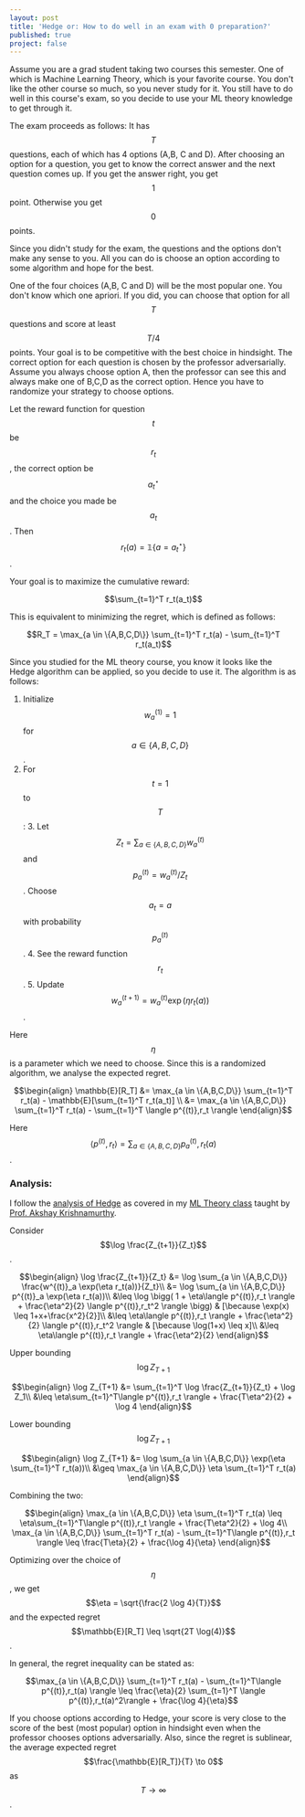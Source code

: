 ```yaml
---
layout: post
title: 'Hedge or: How to do well in an exam with 0 preparation?'
published: true
project: false
---
```


Assume you are a grad student taking two courses this semester. One of which is Machine Learning Theory, which is your favorite course. You don't like the other course so much, so you never study for it. You still have to do well in this course's exam, so you decide to use your ML theory knowledge to get through it.

The exam proceeds as follows: It has $$T$$ questions, each of which has 4 options (A,B, C and D). After choosing an option for a question, you get to know the correct answer and the next question comes up. If you get the answer right, you get $$1$$ point. Otherwise you get $$0$$ points.

Since you didn't study for the exam, the questions and the options don't make any sense to you. All you can do is choose an option according to some algorithm and hope for the best.

One of the four choices (A,B, C and D) will be the most popular one. You don't know which one apriori. If you did, you can choose that option for all $$T$$ questions and score at least $$T/4$$ points. Your goal is to be competitive with the best choice in hindsight. The correct option for each question is chosen by the professor adversarially.  Assume you always choose option A, then the professor can see this and always make one of B,C,D as the correct option. Hence you have to randomize your strategy to choose options.

Let the reward function for question $$t$$ be $$r_t$$, the correct option be $$a^\star_t$$ and the choice you made be $$a_t$$. Then $$r_t(a) = \mathbb{1}\{a=a^\star_t\}$$. 

Your goal is to maximize the cumulative reward:

$$\sum_{t=1}^T r_t(a_t)$$

This is equivalent to minimizing the regret, which is defined as follows:

$$R_T = \max_{a \in \{A,B,C,D\}} \sum_{t=1}^T r_t(a) - \sum_{t=1}^T r_t(a_t)$$

Since you studied for the ML theory course, you know it looks like the Hedge algorithm can be applied, so you decide to use it. The algorithm is as follows:

 1. Initialize $$w^{(1)}_a = 1$$ for $$a \in \{A,B, C, D\}$$.
 2. For $$t=1$$ to $$T$$:
	 3. Let $$Z_t = \sum_{a \in \{A,B, C, D\}} w^{(t)}_a$$ and $$p^{(t)}_a = w^{(t)}_a/Z_t$$. Choose $$a_t = a$$ with probability $$p^{(t)}_a$$.
	 4. See the reward function $$r_t$$.
	 5. Update $$w^{(t+1)}_a = w^{(t)}_a \exp(\eta r_t(a))$$.

Here $$\eta$$ is a parameter which we need to choose. Since this is a randomized algorithm, we analyse the expected regret.

$$\begin{align}
\mathbb{E}[R_T] &= \max_{a \in \{A,B,C,D\}} \sum_{t=1}^T r_t(a) - \mathbb{E}[\sum_{t=1}^T r_t(a_t)] \\
&= \max_{a \in \{A,B,C,D\}} \sum_{t=1}^T r_t(a) - \sum_{t=1}^T \langle p^{(t)},r_t \rangle
\end{align}$$

Here $$\langle p^{(t)},r_t \rangle = \sum_{a \in \{A,B,C,D\}} p^{(t)}_a,r_t(a)$$.

### Analysis:
I follow the [analysis of Hedge](https://people.cs.umass.edu/~akshay/courses/cs690m/files/lec15.pdf) as covered in my [ML Theory class](https://people.cs.umass.edu/~akshay/courses/cs690m) taught by [Prof. Akshay Krishnamurthy](https://people.cs.umass.edu/~akshay).

Consider $$\log \frac{Z_{t+1}}{Z_t}$$.

$$\begin{align}
\log \frac{Z_{t+1}}{Z_t} &= \log \sum_{a \in \{A,B,C,D\}} \frac{w^{(t)}_a \exp(\eta r_t(a))}{Z_t}\\ &=  \log \sum_{a \in \{A,B,C,D\}} p^{(t)}_a \exp(\eta r_t(a))\\
&\leq \log \bigg( 1 + \eta\langle p^{(t)},r_t \rangle + \frac{\eta^2}{2} \langle p^{(t)},r_t^2 \rangle  \bigg) & [\because \exp(x) \leq 1+x+\frac{x^2}{2}]\\
&\leq \eta\langle p^{(t)},r_t \rangle + \frac{\eta^2}{2} \langle p^{(t)},r_t^2 \rangle & [\because \log(1+x) \leq x]\\
&\leq \eta\langle p^{(t)},r_t \rangle + \frac{\eta^2}{2}
\end{align}$$

Upper bounding $$\log Z_{T+1}$$

$$\begin{align}
\log Z_{T+1} &= \sum_{t=1}^T \log \frac{Z_{t+1}}{Z_t} + \log Z_1\\
&\leq  \eta\sum_{t=1}^T\langle p^{(t)},r_t \rangle + \frac{T\eta^2}{2} + \log 4
\end{align}$$

Lower bounding $$\log Z_{T+1}$$

$$\begin{align}
\log Z_{T+1} &= \log \sum_{a \in \{A,B,C,D\}} \exp(\eta \sum_{t=1}^T r_t(a))\\
&\geq \max_{a \in \{A,B,C,D\}} \eta \sum_{t=1}^T r_t(a)
\end{align}$$

Combining the two:

$$\begin{align}
\max_{a \in \{A,B,C,D\}} \eta \sum_{t=1}^T r_t(a) \leq  \eta\sum_{t=1}^T\langle p^{(t)},r_t \rangle + \frac{T\eta^2}{2} + \log 4\\
\max_{a \in \{A,B,C,D\}} \sum_{t=1}^T r_t(a) - \sum_{t=1}^T\langle p^{(t)},r_t \rangle \leq \frac{T\eta}{2} + \frac{\log 4}{\eta}
\end{align}$$

Optimizing over the choice of $$\eta$$, we get $$\eta = \sqrt{\frac{2 \log 4}{T}}$$ and the expected regret $$\mathbb{E}[R_T] \leq \sqrt{2T \log(4)}$$. 

In general, the regret inequality can be stated as:

$$\max_{a \in \{A,B,C,D\}} \sum_{t=1}^T r_t(a) - \sum_{t=1}^T\langle p^{(t)},r_t(a) \rangle \leq \frac{\eta}{2} \sum_{t=1}^T \langle p^{(t)},r_t(a)^2\rangle + \frac{\log 4}{\eta}$$

If you choose options according to Hedge, your score is very close to the score of the best (most popular) option in hindsight even when the professor chooses options adversarially. Also, since the regret is sublinear, the average expected regret $$\frac{\mathbb{E}[R_T]}{T} \to 0$$ as $$T \to \infty$$.
